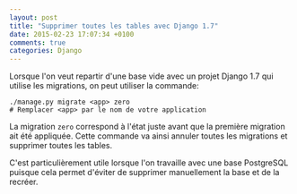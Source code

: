 ```yaml
---
layout: post
title: "Supprimer toutes les tables avec Django 1.7"
date: 2015-02-23 17:07:34 +0100
comments: true
categories: Django
---
```


Lorsque l'on veut repartir d'une base vide avec un projet Django 1.7 qui utilise les
migrations, on peut utiliser la commande:
```
./manage.py migrate <app> zero
# Remplacer <app> par le nom de votre application
```

La migration `zero` correspond à l'état juste avant que la première migration ait été
appliquée. Cette commande va ainsi annuler toutes les migrations et supprimer toutes
les tables.

C'est particulièrement utile lorsque l'on travaille avec une base PostgreSQL puisque
cela permet d'éviter de supprimer manuellement la base et de la recréer.
